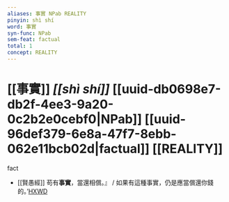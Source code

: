 ```yaml
---
aliases: 事實 NPab REALITY
pinyin: shì shí
word: 事實
syn-func: NPab
sem-feat: factual
total: 1
concept: REALITY 
---
```

# [[事實]] *[[shì shí]]*  [[uuid-db0698e7-db2f-4ee3-9a20-0c2b2e0cebf0|NPab]] [[uuid-96def379-6e8a-47f7-8ebb-062e11bcb02d|factual]] [[REALITY]]
fact
 - [[賢愚經]] 苟有**事實**，當還相償。』 / 如果有這種事實，仍是應當償還你錢的。’[HXWD](https://hxwd.org/textview.html?location=KR6b0059_T_005-0383a.19)